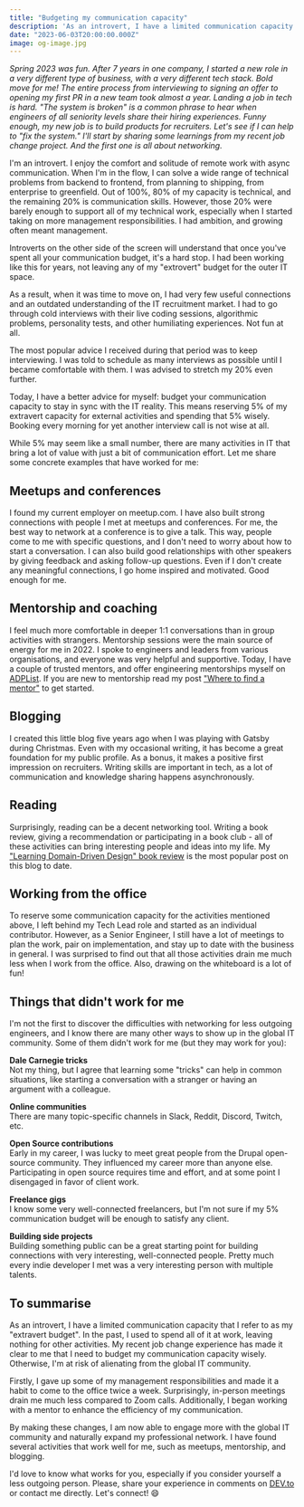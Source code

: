 ```yaml
---
title: "Budgeting my communication capacity"
description: 'As an introvert, I have a limited communication capacity that I refer to as my "extravert budget". In this post, I will share how I learned to spend it more wisely in order to stay in sync with the IT reality.'
date: "2023-06-03T20:00:00.000Z"
image: og-image.jpg
---
```


*Spring 2023 was fun. After 7 years in one company, I started a new role in a very different type of business, with a very different tech stack. Bold move for me! The entire process from interviewing to signing an offer to opening my first PR in a new team took almost a year. Landing a job in tech is hard. "The system is broken" is a common phrase to hear when engineers of all seniority levels share their hiring experiences. Funny enough, my new job is to build products for recruiters. Let's see if I can help to "fix the system." I'll start by sharing some learnings from my recent job change project. And the first one is all about networking.*

I'm an introvert. I enjoy the comfort and solitude of remote work with async communication. When I'm in the flow, I can solve a wide range of technical problems from backend to frontend, from planning to shipping, from enterprise to greenfield. Out of 100%, 80% of my capacity is technical, and the remaining 20% is communication skills. However, those 20% were barely enough to support all of my technical work, especially when I started taking on more management responsibilities. I had ambition, and growing often meant management.

Introverts on the other side of the screen will understand that once you've spent all your communication budget, it's a hard stop. I had been working like this for years, not leaving any of my "extrovert" budget for the outer IT space.

As a result, when it was time to move on, I had very few useful connections and an outdated understanding of the IT recruitment market. I had to go through cold interviews with their live coding sessions, algorithmic problems, personality tests, and other humiliating experiences. Not fun at all.

The most popular advice I received during that period was to keep interviewing. I was told to schedule as many interviews as possible until I became comfortable with them. I was advised to stretch my 20% even further.

Today, I have a better advice for myself: budget your communication capacity to stay in sync with the IT reality.
This means reserving 5% of my extravert capacity for external activities and spending that 5% wisely. Booking every morning for yet another interview call is not wise at all.

While 5% may seem like a small number, there are many activities in IT that bring a lot of value with just a bit of communication effort. Let me share some concrete examples that have worked for me:

## Meetups and conferences

I found my current employer on meetup.com. I have also built strong connections with people I met at meetups and conferences. For me, the best way to network at a conference is to give a talk. This way, people come to me with specific questions, and I don't need to worry about how to start a conversation. I can also build good relationships with other speakers by giving feedback and asking follow-up questions. Even if I don't create any meaningful connections, I go home inspired and motivated. Good enough for me.

## Mentorship and coaching

I feel much more comfortable in deeper 1:1 conversations than in group activities with strangers. Mentorship sessions were the main source of energy for me in 2022. I spoke to engineers and leaders from various organisations, and  everyone was very helpful and supportive. Today, I have a couple of trusted mentors, and offer engineering mentorships myself on [ADPList](https://adplist.org/mentors/kate-marshalkina). If you are new to mentorship read my post ["Where to find a mentor"](https://kalabro.tech/where-to-find-mentor-2023/) to get started.

## Blogging

I created this little blog five years ago when I was playing with Gatsby during Christmas. Even with my occasional writing, it has become a great foundation for my public profile. As a bonus, it makes a positive first impression on recruiters. Writing skills are important in tech, as a lot of communication and knowledge sharing happens asynchronously.

## Reading

Surprisingly, reading can be a decent networking tool. Writing a book review, giving a recommendation or participating in a book club - all of these activities can bring interesting people and ideas into my life. My ["Learning Domain-Driven Design" book review](https://kalabro.tech/learning-domain-driven-design-book/) is the most popular post on this blog to date.

## Working from the office

To reserve some communication capacity for the activities mentioned above, I left behind my Tech Lead role and started as an individual contributor. However, as a Senior Engineer, I still have a lot of meetings to plan the work, pair on implementation, and stay up to date with the business in general. I was surprised to find out that all those activities drain me much less when I work from the office. Also, drawing on the whiteboard is a lot of fun!

## Things that didn't work for me

I'm not the first to discover the difficulties with networking for less outgoing engineers, and I know there are many other ways to show up in the global IT community. Some of them didn't work for me (but they may work for you):

**Dale Carnegie tricks**  
Not my thing, but I agree that learning some "tricks" can help in common situations, like starting a conversation with a stranger or having an argument with a colleague.

**Online communities**  
There are many topic-specific channels in Slack, Reddit, Discord, Twitch, etc.

**Open Source contributions**  
Early in my career, I was lucky to meet great people from the Drupal open-source community. They influenced my career more than anyone else. Participating in open source requires time and effort, and at some point I disengaged in favor of client work.

**Freelance gigs**  
I know some very well-connected freelancers, but I'm not sure if my 5% communication budget will be enough to satisfy any client.

**Building side projects**  
Building something public can be a great starting point for building connections with very interesting, well-connected people. Pretty much every indie developer I met was a very interesting person with multiple talents.

## To summarise

As an introvert, I have a limited communication capacity that I refer to as my "extravert budget". In the past, I used to spend all of it at work, leaving nothing for other activities. My recent job change experience has made it clear to me that I need to budget my communication capacity wisely. Otherwise, I'm at risk of alienating from the global IT community.

Firstly, I gave up some of my management responsibilities and made it a habit to come to the office twice a week. Surprisingly, in-person meetings drain me much less compared to Zoom calls. Additionally, I began working with a mentor to enhance the efficiency of my communication.

By making these changes, I am now able to engage more with the global IT community and naturally expand my professional network. I have found several activities that work well for me, such as meetups, mentorship, and blogging.

I'd love to know what works for you, especially if you consider yourself a less outgoing person. Please, share your experience in comments on [DEV.to](https://dev.to/kalabro/budgeting-my-communication-capacity-pb5) or contact me directly. Let's connect! 😄